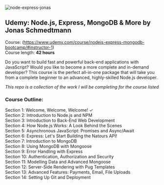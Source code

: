 ![node-express-jonas](https://user-images.githubusercontent.com/24855472/72806859-12325880-3c24-11ea-8c1f-a996cc0426f3.png)

## Udemy: Node.js, Express, MongoDB & More by Jonas Schmedtmann

Course: (https://www.udemy.com/course/nodejs-express-mongodb-bootcamp/#instructor-1) <br>
Course length: <b>42 hours</b>

Do you want to build fast and powerful back-end applications with JavaScript? Would you like to become a more complete and in-demand developer? This course is the perfect all-in-one package that will take you from a complete beginner to an advanced, highly-skilled Node.js developer.

_This repo is a collection of the work I will be completing for the course listed_

### Course Outline:

Section 1: Welcome, Welcome, Welcome! &check; <br>
Section 2: Introduction to Node.js and NPM <br>
Section 3: Introduction to Back-End Web Development <br>
Section 4: How Node.js Works: A Look Behind the
Scenes <br>
Section 5: Asynchronous JavaScript:
Promises and Async/Await <br>
Section 6: Express: Let's Start Building the Natours API! <br>
Section 7: Introduction to MongoDB <br>
Section 8: Using MongoDB with Mongoose <br>
Section 9: Error Handling with Express <br>
Section 10: Authentication, Authorization and Security <br>
Section 11: Modelling Data and Advanced Mongoose <br>
Section 12: Server-Side Rendering with Pug Templates <br>
Section 13: Advanced Features: Payments, Email, File
Uploads <br>
Section 14: Setting Up Git and Deployment <br>

